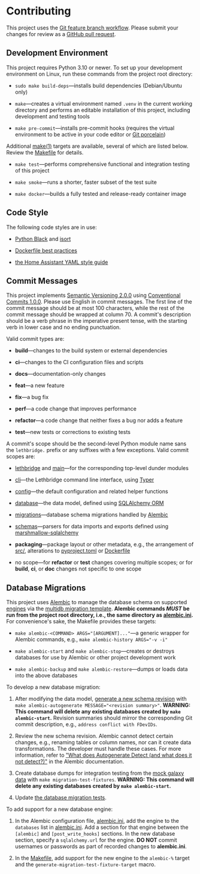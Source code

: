 # Contributing

This project uses the [Git feature branch workflow](https://www.atlassian.com/git/tutorials/comparing-workflows/feature-branch-workflow).  Please submit your changes for review as a [GitHub pull request](https://docs.github.com/en/pull-requests/collaborating-with-pull-requests).

## Development Environment

This project requires Python 3.10 or newer.  To set up your development environment on Linux, run these commands from the project root directory:

- `sudo make build-deps`—installs build dependencies (Debian/Ubuntu only)

- `make`—creates a virtual environment named `.venv` in the current working directory and performs an editable installation of this project, including development and testing tools

- `make pre-commit`—installs pre-commit hooks (requires the virtual environment to be active in your code editor or [Git porcelain](https://git-scm.com/book/en/v2/Git-Internals-Plumbing-and-Porcelain))

Additional [make(1)](https://linux.die.net/man/1/make) targets are available, several of which are listed below.  Review the [Makefile](Makefile) for details.

- `make test`—performs comprehensive functional and integration testing of this project

- `make smoke`—runs a shorter, faster subset of the test suite

- `make docker`—builds a fully tested and release-ready container image

## Code Style

The following code styles are in use:

- [Python Black](https://black.readthedocs.io/) and [isort](https://pycqa.github.io/isort/)

- [Dockerfile best practices](https://docs.docker.com/develop/develop-images/dockerfile_best-practices/)

- [the Home Assistant YAML style guide](https://developers.home-assistant.io/docs/documenting/yaml-style-guide/)

## Commit Messages

This project implements [Semantic Versioning 2.0.0](https://semver.org/spec/v2.0.0.html) using [Conventional Commits 1.0.0](https://www.conventionalcommits.org/en/v1.0.0/).  Please use English in commit messages.  The first line of the commit message should be at most 100 characters, while the rest of the commit message should be wrapped at column 70.  A commit's description should be a verb phrase in the imperative present tense, with the starting verb in lower case and no ending punctuation.

Valid commit types are:

- **build**—changes to the build system or external dependencies

- **ci**—changes to the CI configuration files and scripts

- **docs**—documentation-only changes

- **feat**—a new feature

- **fix**—a bug fix

- **perf**—a code change that improves performance

- **refactor**—a code change that neither fixes a bug nor adds a feature

- **test**—new tests or corrections to existing tests

A commit's scope should be the second-level Python module name sans the `lethbridge.` prefix or any suffixes with a few exceptions.  Valid commit scopes are:

- [lethbridge](src/__init__.py) and [main](src/__main__.py)—for the corresponding top-level dunder modules

- [cli](src/cli/)—the Lethbridge command line interface, using [Typer](https://typer.tiangolo.com/)

- [config](src/config.py)—the default configuration and related helper functions

- [database](src/database.py)—the data model, defined using [SQLAlchemy ORM](https://docs.sqlalchemy.org/latest/orm)

- [migrations](src/migrations/)—database schema migrations handled by [Alembic](https://alembic.sqlalchemy.org/)

- [schemas](src/schemas)—parsers for data imports and exports defined using [marshmallow-sqlalchemy](https://marshmallow-sqlalchemy.readthedocs.io/)

- **packaging**—package layout or other metadata, e.g., the arrangement of [src/](src/), alterations to [pyproject.toml](pyproject.toml) or [Dockerfile](Dockerfile)

- no scope—for **refactor** or **test** changes covering multiple scopes; or for **build**, **ci**, or **doc** changes not specific to one scope

## Database Migrations

This project uses [Alembic](https://alembic.sqlalchemy.org/) to manage the database schema on supported [engines](https://docs.sqlalchemy.org/latest/core/engines.html) via the [multidb migration template](https://github.com/sqlalchemy/alembic/tree/main/alembic/templates/multidb).  **Alembic commands _MUST_ be run from the project root directory, i.e., the same directory as [alembic.ini](alembic.ini).**  For convenience's sake, the Makefile provides these targets:

- `make alembic-<COMMAND> ARGS="[ARGUMENT]..."`—a generic wrapper for Alembic commands, e.g., `make alembic-history ARGS="-v -i"`

- `make alembic-start` and `make alembic-stop`—creates or destroys databases for use by Alembic or other project development work

- `make alembic-backup` and `make alembic-restore`—dumps or loads data into the above databases

To develop a new database migration:

1. After modifying the data model, [generate a new schema revision](https://alembic.sqlalchemy.org/latest/autogenerate.html) with `make alembic-autogenerate MESSAGE="<revision summary>"`.  **WARNING: This command will delete any existing databases created by `make alembic-start`.**  Revision summaries should mirror the corresponding Git commit description, e.g., `address conflict with FDevIDs`.

2. Review the new schema revision.  Alembic cannot detect certain changes, e.g., renaming tables or column names, nor can it create data transformations.  The developer must handle these cases.  For more information, refer to ["What does Autogenerate Detect (and what does it not detect?)"](https://alembic.sqlalchemy.org/latest/autogenerate.html#what-does-autogenerate-detect-and-what-does-it-not-detect) in the Alembic documentation.

3. Create database dumps for integration testing from the [mock galaxy data](tests/mock-galaxy-data.json) with `make migration-test-fixtures`.  **WARNING: This command will delete any existing databases created by `make alembic-start`.**

4. Update [the database migration tests](tests/test_cli_database.py).

To add support for a new database engine:

1. In the Alembic configuration file, [alembic.ini](alembic.ini), add the engine to the `databases` list in [alembic.ini](alembic.ini).  Add a section for that engine between the `[alembic]` and `[post_write_hooks]` sections.  In the new database section, specify a `sqlalchemy.url` for the engine.  **DO NOT** commit usernames or passwords as part of recorded changes to **alembic.ini**.

2. In the [Makefile](Makefile), add support for the new engine to the `alembic-%` target and the `generate-migration-test-fixture-target` macro.
